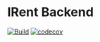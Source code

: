 # IRent Backend

[![Build](https://github.com/blackhorseya/irent-backend/actions/workflows/build.yml/badge.svg)](https://github.com/blackhorseya/irent-backend/actions/workflows/build.yml)
[![codecov](https://codecov.io/gh/blackhorseya/irent-backend/branch/main/graph/badge.svg?token=6nMb1t7ij3)](https://codecov.io/gh/blackhorseya/irent-backend)
